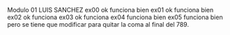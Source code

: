 Modulo 01 LUIS SANCHEZ
ex00 ok funciona bien
ex01 ok funciona bien
ex02 ok funciona
ex03 ok funciona
ex04 funciona bien 
ex05 funciona bien pero se tiene que modificar para quitar la coma al final del 789.

